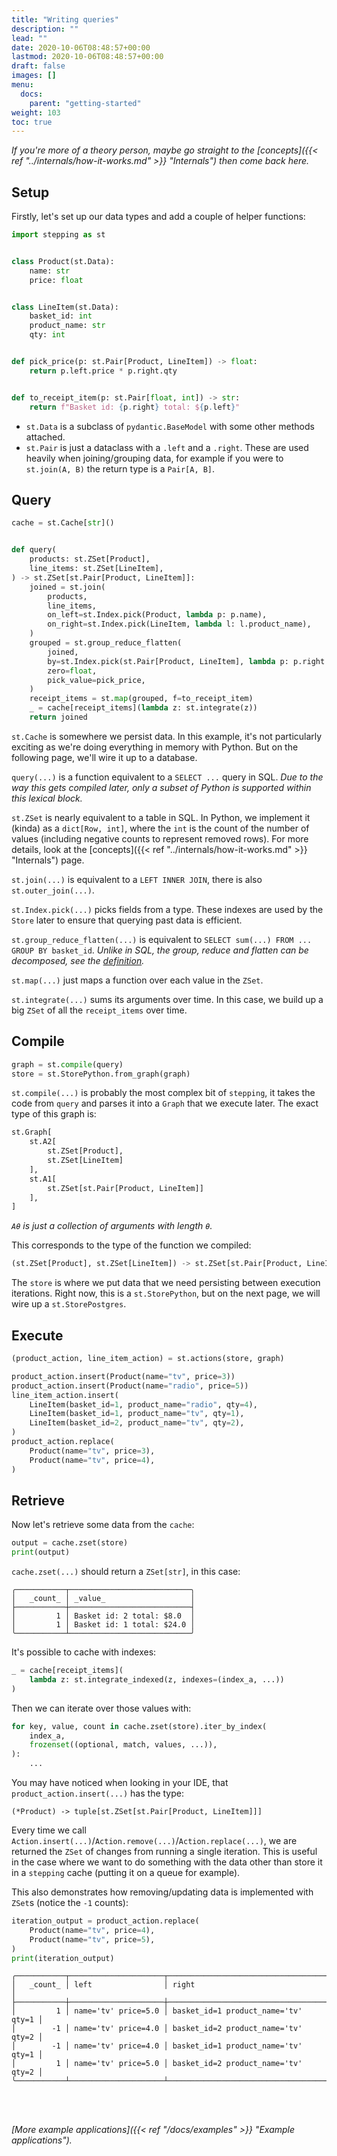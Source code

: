 ```yaml
---
title: "Writing queries"
description: ""
lead: ""
date: 2020-10-06T08:48:57+00:00
lastmod: 2020-10-06T08:48:57+00:00
draft: false
images: []
menu:
  docs:
    parent: "getting-started"
weight: 103
toc: true
---
```


_If you're more of a theory person, maybe go straight to the [concepts]({{< ref "../internals/how-it-works.md" >}} "Internals") then come back here._


## Setup

Firstly, let's set up our data types and add a couple of helper functions:

```python [/docs/snippets/test_writing_queries.py::setup]
import stepping as st


class Product(st.Data):
    name: str
    price: float


class LineItem(st.Data):
    basket_id: int
    product_name: str
    qty: int


def pick_price(p: st.Pair[Product, LineItem]) -> float:
    return p.left.price * p.right.qty


def to_receipt_item(p: st.Pair[float, int]) -> str:
    return f"Basket id: {p.right} total: ${p.left}"
```

- `st.Data` is a subclass of `pydantic.BaseModel` with some other methods attached.
- `st.Pair` is just a dataclass with a `.left` and a `.right`. These are used heavily when joining/grouping data, for example if you were to `st.join(A, B)` the return type is a `Pair[A, B]`.

## Query

```python [/docs/snippets/test_writing_queries.py::query]
cache = st.Cache[str]()


def query(
    products: st.ZSet[Product],
    line_items: st.ZSet[LineItem],
) -> st.ZSet[st.Pair[Product, LineItem]]:
    joined = st.join(
        products,
        line_items,
        on_left=st.Index.pick(Product, lambda p: p.name),
        on_right=st.Index.pick(LineItem, lambda l: l.product_name),
    )
    grouped = st.group_reduce_flatten(
        joined,
        by=st.Index.pick(st.Pair[Product, LineItem], lambda p: p.right.basket_id),
        zero=float,
        pick_value=pick_price,
    )
    receipt_items = st.map(grouped, f=to_receipt_item)
    _ = cache[receipt_items](lambda z: st.integrate(z))
    return joined
```

`st.Cache` is somewhere we persist data. In this example, it's not particularly exciting as we're doing everything in memory with Python. But on the following page, we'll wire it up to a database.

`query(...)` is a function equivalent to a `SELECT ...` query in SQL. _Due to the way this gets compiled later, only a subset of Python is supported within this lexical block._

`st.ZSet` is nearly equivalent to a table in SQL. In Python, we implement it (kinda) as a `dict[Row, int]`, where the `int` is the count of the number of values (including negative counts to represent removed rows). For more details, look at the [concepts]({{< ref "../internals/how-it-works.md" >}} "Internals") page.

`st.join(...)` is equivalent to a `LEFT INNER JOIN`, there is also `st.outer_join(...)`.

`st.Index.pick(...)` picks fields from a type. These indexes are used by the `Store` later to ensure that querying past data is efficient.

`st.group_reduce_flatten(...)` is equivalent to `SELECT sum(...) FROM ... GROUP BY basket_id`. _Unlike in SQL, the group, reduce and flatten can be decomposed, see the [definition](https://github.com/search?q=repo%3Aleontrolski%2Fstepping+%22def+group_reduce_flatten_lifted%22&type=code)._

`st.map(...)` just maps a function over each value in the `ZSet`.

`st.integrate(...)` sums its arguments over time. In this case, we build up a big `ZSet` of all the `receipt_items` over time.


## Compile

```python [/docs/snippets/test_writing_queries.py::compiling]
graph = st.compile(query)
store = st.StorePython.from_graph(graph)
```

`st.compile(...)` is probably the most complex bit of `stepping`, it takes the code from `query` and parses it into a `Graph` that we execute later. The exact type of this graph is:

```python
st.Graph[
    st.A2[
        st.ZSet[Product],
        st.ZSet[LineItem]
    ],
    st.A1[
        st.ZSet[st.Pair[Product, LineItem]]
    ],
]
```

_`Aθ` is just a collection of arguments with length `θ`._


This corresponds to the type of the function we compiled:

```python
(st.ZSet[Product], st.ZSet[LineItem]) -> st.ZSet[st.Pair[Product, LineItem]]
```

The `store` is where we put data that we need persisting between execution iterations. Right now, this is a `st.StorePython`, but on the next page, we will wire up a `st.StorePostgres`.


## Execute

```python [/docs/snippets/test_writing_queries.py::inserting]
(product_action, line_item_action) = st.actions(store, graph)

product_action.insert(Product(name="tv", price=3))
product_action.insert(Product(name="radio", price=5))
line_item_action.insert(
    LineItem(basket_id=1, product_name="radio", qty=4),
    LineItem(basket_id=1, product_name="tv", qty=1),
    LineItem(basket_id=2, product_name="tv", qty=2),
)
product_action.replace(
    Product(name="tv", price=3),
    Product(name="tv", price=4),
)
```


## Retrieve

Now let's retrieve some data from the `cache`:

```python
output = cache.zset(store)
print(output)
```

`cache.zset(...)` should return a `ZSet[str]`, in this case:

```
╭───────────┬───────────────────────────╮
│   _count_ │ _value_                   │
├───────────┼───────────────────────────┤
│         1 │ Basket id: 2 total: $8.0  │
│         1 │ Basket id: 1 total: $24.0 │
╰───────────┴───────────────────────────╯
```


It's possible to cache with indexes:

```python
_ = cache[receipt_items](
    lambda z: st.integrate_indexed(z, indexes=(index_a, ...))
)
```

Then we can iterate over those values with:

```python
for key, value, count in cache.zset(store).iter_by_index(
    index_a,
    frozenset((optional, match, values, ...)),
):
    ...
```

You may have noticed when looking in your IDE, that `product_action.insert(...)` has the type:

```(*Product) -> tuple[st.ZSet[st.Pair[Product, LineItem]]]```

Every time we call `Action.insert(...)`/`Action.remove(...)`/`Action.replace(...)`, we are returned the `ZSet` of changes from running a single iteration. This is useful in the case where we want to do something with the data other than store it in a `stepping` cache (putting it on a queue for example).

This also demonstrates how removing/updating data is implemented with `ZSet`s (notice the `-1` counts):

```python [/docs/snippets/test_writing_queries.py::iteration]
iteration_output = product_action.replace(
    Product(name="tv", price=4),
    Product(name="tv", price=5),
)
print(iteration_output)
```

```
╭───────────┬─────────────────────┬─────────────────────────────────────╮
│   _count_ │ left                │ right                               │
├───────────┼─────────────────────┼─────────────────────────────────────┤
│         1 │ name='tv' price=5.0 │ basket_id=1 product_name='tv' qty=1 │
│        -1 │ name='tv' price=4.0 │ basket_id=2 product_name='tv' qty=2 │
│        -1 │ name='tv' price=4.0 │ basket_id=1 product_name='tv' qty=1 │
│         1 │ name='tv' price=5.0 │ basket_id=2 product_name='tv' qty=2 │
╰───────────┴─────────────────────┴─────────────────────────────────────╯
```

<br>
<br>

_[More example applications]({{< ref "/docs/examples" >}} "Example applications")._
